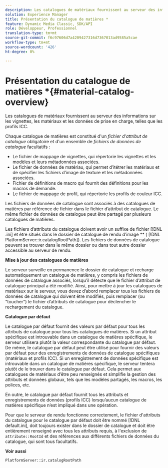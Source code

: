 ```yaml
---
description: Les catalogues de matériaux fournissent au serveur des informations sur les vignettes, les matériaux et les données de prise en charge, telles que les profils ICC.
solution: Experience Manager
title: Présentation du catalogue de matières *
feature: Dynamic Media Classic, SDK/API
role: Développeur, Professionnel
translation-type: tm+mt
source-git-commit: f6c97606d7a4209427316d7367013ad9585a5cae
workflow-type: tm+mt
source-wordcount: '426'
ht-degree: 0%

---
```



# Présentation du catalogue de matières *{#material-catalog-overview}

Les catalogues de matériaux fournissent au serveur des informations sur les vignettes, les matériaux et les données de prise en charge, telles que les profils ICC.

Chaque catalogue de matières est constitué d&#39;un *fichier d&#39;attribut de catalogue* obligatoire et d&#39;un ensemble de *fichiers de données de catalogue* facultatifs :

* Le fichier de mappage de vignettes, qui répertorie les vignettes et les modèles et leurs métadonnées associées.
* Le fichier de données de matériau, qui permet d’itétrer les matériaux et de spécifier les fichiers d’image de texture et les métadonnées associées.
* Fichier de définitions de macro qui fournit des définitions pour les macros de demande.
* Le fichier de mappage de profil, qui répertorie les profils de couleur ICC.

Les fichiers de données de catalogue sont associés à des catalogues de matières par référence de fichier dans le fichier d’attribut de catalogue. Le même fichier de données de catalogue peut être partagé par plusieurs catalogues de matières.

Les fichiers d’attributs du catalogue doivent avoir un suffixe de fichier [!DNL .ini] et être situés dans le dossier de catalogue de rendu d’image ** ( [!DNL PlatformServer::ir.catalogRootPath]). Les fichiers de données de catalogue peuvent se trouver dans le même dossier ou dans tout autre dossier accessible au serveur de rendu.

**Mise à jour des catalogues de matières**

Le serveur surveille en permanence le dossier de catalogue et recharge automatiquement un catalogue de matières, y compris les fichiers de données de catalogue associés, lorsqu’il détecte que le fichier d’attribut de catalogue principal a été modifié. Ainsi, pour mettre à jour les catalogues de matériaux sur le serveur, vous devez d’abord remplacer tous les fichiers de données de catalogue qui doivent être modifiés, puis remplacer (ou &quot;toucher&quot;) le fichier d’attributs de catalogue pour déclencher le rechargement du catalogue.

**Catalogue par défaut**

Le catalogue par défaut fournit des valeurs par défaut pour tous les attributs de catalogue pour tous les catalogues de matières. Si un attribut spécifique est introuvable dans un catalogue de matières spécifique, le serveur utilisera plutôt la valeur correspondante du catalogue par défaut. De même, le catalogue par défaut peut être utilisé pour fournir des valeurs par défaut pour des enregistrements de données de catalogue spécifiques (matériaux et profils ICC). Si un enregistrement de données spécifique est introuvable dans un catalogue de matières spécifique, le serveur tentera plutôt de le trouver dans le catalogue par défaut. Cela permet aux catalogues de matériaux d’être peu renseignés et simplifie la gestion des attributs et données globaux, tels que les modèles partagés, les macros, les polices, etc.

En outre, le catalogue par défaut fournit tous les attributs et enregistrements de données (profils ICC) lorsqu’aucun catalogue de matières spécifique n’est impliqué dans une opération.

Pour que le serveur de rendu fonctionne correctement, le fichier d&#39;attributs du catalogue pour le catalogue par défaut doit être nommé [!DNL default.ini], doit toujours exister dans le dossier de catalogue et doit être entièrement renseigné avec tous les attributs requis, à l&#39;exclusion de `attribute::RootId` et des références aux différents fichiers de données du catalogue, qui sont tous facultatifs.

**Voir aussi**

`PlatformServer::ir.catalogRootPath`
